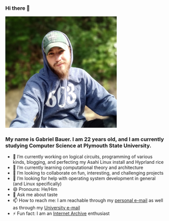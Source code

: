 ### Hi there 👋
<img src="picture.jpeg" style="width:350px;"/>

### My name is Gabriel Bauer. I am 22 years old, and I am currently studying Computer Science at Plymouth State University.
- 🔭 I’m currently working on logical circuits, programming of various kinds, blogging, and perfecting my Asahi Linux install and Hyprland rice
- 🌱 I’m currently learning computational theory and architecture
- 👯 I’m looking to collaborate on fun, interesting, and challenging projects
- 🤔 I’m looking for help with operating system development in general (and Linux specifically)
- 😄 Pronouns: He/Him
- 💬 Ask me about taste
- 📫 How to reach me: I am reachable through my [personal e-mail](mailto:gabeb1277@gmail.com) as well as through my [University e-mail](mailto:gjb1023@plymouth.edu)
- ⚡ Fun fact: I am an [Internet Archive](https://archive.org/details/UnixProgrammingEnviornment/) enthusiast

<!--
**ToCodeABluejay/ToCodeABluejay** is a ✨ _special_ ✨ repository because its `README.md` (this file) appears on your GitHub profile.

Here are some ideas to get you started:

- 🔭 I’m currently working on ...
- 🌱 I’m currently learning ...
- 👯 I’m looking to collaborate on ...
- 🤔 I’m looking for help with ...
- 💬 Ask me about ...
- 📫 How to reach me: ...
- 😄 Pronouns: ...
- ⚡ Fun fact: ...
-->
